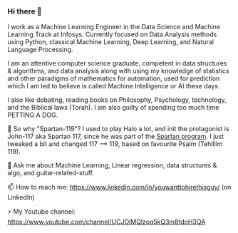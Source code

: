 ### Hi there 👋

I work as a Machine Learning Engineer in the Data Science and Machine Learning Track at Infosys. Currently focused on Data Analysis methods using Python, classical Machine Learning, Deep Learning, and Natural Language Processing.

I am an attentive computer science graduate, competent in data structures & algorithms, and data analysis along with using my knowledge of statistics and other paradigms of mathematics for automation, used for prediction which I am led to believe is called Machine Intelligence or AI these days.

I also like debating, reading books on Philosophy, Psychology, technology, and the Biblical laws (Torah). I am also guilty of spending too much time PETTING A DOG. 

🤔 So why "Spartan-119"? I used to play Halo a lot, and init the protagonist is John-117 aka Spartan 117, since he was part of the [Spartan program](https://halo.fandom.com/wiki/SPARTAN-II_Program). I just tweaked a bit and changed 117 --> 119, based on favourite Psalm (Tehillim 119).

💬 Ask me about Machine Learning, Linear regression, data structures & algo, and guitar-related-stuff.

📫 How to reach me: https://www.linkedin.com/in/youwanttohirethisguy/ (on LinkedIn)

⚡ My Youtube channel: https://www.youtube.com/channel/UCJOlMQlzoq5kQ3m8tdoH3QA

<!--
**Spartan-119/Spartan-119** is a ✨ _special_ ✨ repository because its `README.md` (this file) appears on your GitHub profile.

Here are some ideas to get you started:

- 🔭 I’m currently working on ...
- 🌱 I’m currently learning Deep learning, NLP, and Pen Testing 
- 👯 I’m looking to collaborate on ...
- 🤔 I’m looking for help with ...
- 💬 Ask me about Machine Learning, Linear regression, data structures & algo
- 📫 How to reach me: ...
- 😄 Pronouns: ...
- ⚡ Fun fact: ...
-->
